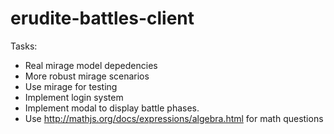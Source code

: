 # erudite-battles-client

Tasks:

 - Real mirage model depedencies
 - More robust mirage scenarios
 - Use mirage for testing
 - Implement login system
 - Implement modal to display battle phases.
 - Use http://mathjs.org/docs/expressions/algebra.html for math questions
